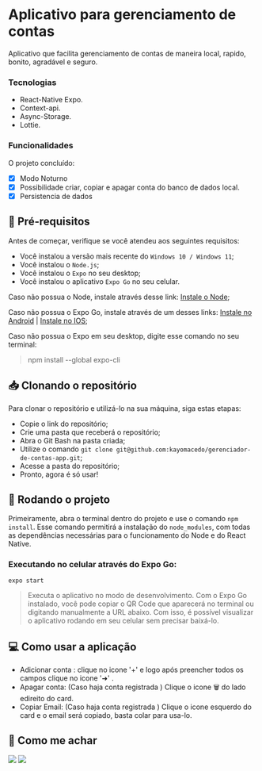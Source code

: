 # Aplicativo para gerenciamento de contas

Aplicativo que facilita gerenciamento de contas de maneira local, rapido, bonito, agradável e seguro.



### Tecnologias
* React-Native Expo.
* Context-api.
* Async-Storage.
* Lottie.


### Funcionalidades

O projeto concluído:

- [x] Modo Noturno
- [x] Possibilidade criar, copiar e apagar conta do banco de dados local.
- [x] Persistencia de dados

## 📑 Pré-requisitos

Antes de começar, verifique se você atendeu aos seguintes requisitos:

* Você instalou a versão mais recente do `Windows 10 / Windows 11`;
* Você instalou o `Node.js`;
* Você instalou o `Expo` no seu desktop;
* Você instalou o aplicativo `Expo Go` no seu celular.

Caso não possua o Node, instale através desse link: [Instale o Node](https://nodejs.org/en/);

Caso não possua o Expo Go, instale através de um desses links: [Instale no Android](https://play.google.com/store/apps/details?id=host.exp.exponent&hl=pt-BR) | [Instale no IOS](https://apps.apple.com/br/app/expo-go/id982107779);

Caso não possua o Expo em seu desktop, digite esse comando no seu terminal:
> npm install --global expo-cli

## 📥 Clonando o repositório

Para clonar o repositório e utilizá-lo na sua máquina, siga estas etapas:

* Copie o link do repositório;
* Crie uma pasta que receberá o repositório;
* Abra o Git Bash na pasta criada;
* Utilize o comando `git clone git@github.com:kayomacedo/gerenciador-de-contas-app.git`;
* Acesse a pasta do repositório;
* Pronto, agora é só usar!

## 🚀 Rodando o projeto

Primeiramente, abra o terminal dentro do projeto e use o comando `npm install`. Esse comando permitirá a instalação do `node_modules`, com todas as dependências necessárias para o funcionamento do Node e do React Native.

### Executando no celular através do Expo Go:

```
expo start
```
> Executa o aplicativo no modo de desenvolvimento. Com o Expo Go instalado, você pode copiar o QR Code que aparecerá no terminal ou digitando manualmente a URL abaixo. Com isso, é possível visualizar o aplicativo rodando em seu celular sem precisar baixá-lo.

## 💻 Como usar a aplicação

* Adicionar conta : clique no icone '+' e logo após preencher todos os campos clique no icone '➜' .
* Apagar conta: (Caso haja conta registrada ) Clique o icone 🗑 do lado edireito do card.
* Copiar Email: (Caso haja conta registrada ) Clique o icone esquerdo  do card e o email será copiado, basta colar para usa-lo.

## 🤳 Como me achar

<a href="https://www.linkedin.com/in/kayomacedo/" target="_blank"><img src="https://img.shields.io/badge/-LinkedIn-%230077B5?style=for-the-badge&logo=linkedin&logoColor=white" target="_blank"></a>
<a href = "mailto:kayo-macedo@outlook.com"><img src="https://img.shields.io/badge/-Gmail-%23333?style=for-the-badge&logo=gmail&logoColor=white" target="_blank"></a>
